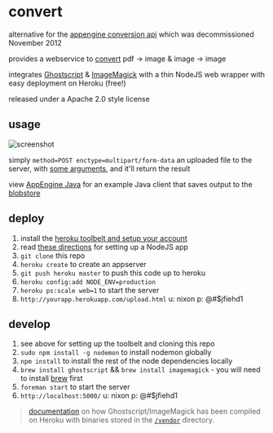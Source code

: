 convert
=======

alternative for the [appengine conversion api](https://developers.google.com/appengine/docs/java/conversion/) which was decommissioned November 2012

provides a webservice to [convert](http://www.imagemagick.org/script/convert.php) pdf -> image & image -> image

integrates [Ghostscript](http://ghostscript.com/) & [ImageMagick](http://www.imagemagick.org/) with a thin NodeJS web wrapper with easy deployment on Heroku (free!)

released under a Apache 2.0 style license

usage
-----

![screenshot](https://raw.github.com/lookfirst/convert/master/public/upload.jpg)

simply ```method=POST enctype=multipart/form-data``` an uploaded file to the server, with [some arguments](https://github.com/lookfirst/convert/blob/master/public/upload.html), and it'll return the result

view [AppEngine Java](https://github.com/lookfirst/convert/wiki/AppEngineJava) for an example Java client that saves output to the [blobstore](https://developers.google.com/appengine/docs/java/blobstore/overview)

deploy
------

1. install the [heroku toolbelt and setup your account](https://devcenter.heroku.com/articles/quickstart)
1. read [these directions](https://devcenter.heroku.com/articles/nodejs) for setting up a NodeJS app
1. ```git clone``` this repo
1. ```heroku create``` to create an appserver
1. ```git push heroku master``` to push this code up to heroku
1. ```heroku config:add NODE_ENV=production```
1. ```heroku ps:scale web=1``` to start the server
1. ```http://yourapp.herokuapp.com/upload.html``` u: nixon p: @#$jfiehd1

develop
-------

1. see above for setting up the toolbelt and cloning this repo
1. ```sudo npm install -g nodemon``` to install nodemon globally
1. ```npm install``` to install the rest of the node dependencies locally
1. ```brew install ghostscript``` && ```brew install imagemagick``` - you will need to install [brew](http://mxcl.github.com/homebrew/) first
1. ```foreman start``` to start the server
1. ```http://localhost:5000/``` u: nixon p: @#$jfiehd1

> [documentation](https://github.com/lookfirst/convert/wiki/Compile) on how Ghostscript/ImageMagick has been compiled on Heroku with binaries stored in the [```/vendor```](https://github.com/lookfirst/convert/tree/master/vendor) directory.